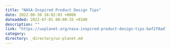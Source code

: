 ```yaml
---
title: "NASA-Inspired Product Design Tips"
date: 2022-06-30 18:02:03 +0000
dateadded: 2022-07-01 00:00:35 +0100
description: ""
link: "https://uxplanet.org/nasa-inspired-product-design-tips-baf2f0ad7b3d?source=rss----819cc2aaeee0---4"
category:
directory: _directory/ux-planet.md
---
```

